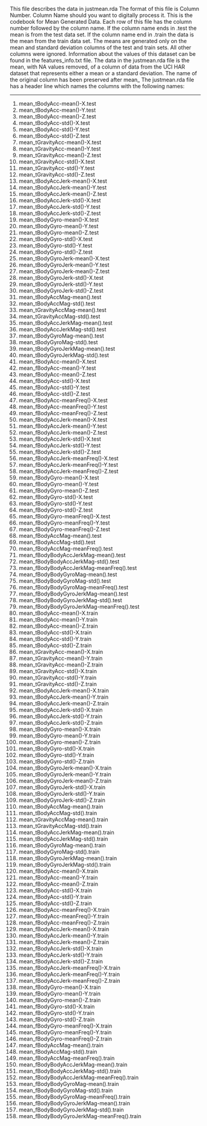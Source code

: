 This file describes the data in justmean.rda   The format of this file is
Column Number. Column Name should you want to digitally process it.  This is the codebook
for Mean Generated Data.  Each row of this file has the column number followed by the column name. 
If the column name ends in .test the mean is from the test data set.  If the column name end in 
.train  the data is the mean from the train data set. The means are generated only on the mean and 
standard deviation columns of the test and train sets.  All other columns were ignored.  Information 
about the values of this dataset can be found in the features_info.txt file. The data in the 
justmean.rda file is the mean, with NA values removed, of a column of data from the UCI HAR dataset 
that represents either a mean or a standard deviation.
The name of the original column has been preserved after mean_
The justmean.rda file has a header line which 
names the columns with the following names:
___

1. mean_tBodyAcc-mean()-X.test
2. mean_tBodyAcc-mean()-Y.test
3. mean_tBodyAcc-mean()-Z.test
4. mean_tBodyAcc-std()-X.test
5. mean_tBodyAcc-std()-Y.test
6. mean_tBodyAcc-std()-Z.test
7. mean_tGravityAcc-mean()-X.test
8. mean_tGravityAcc-mean()-Y.test
9. mean_tGravityAcc-mean()-Z.test
10. mean_tGravityAcc-std()-X.test
11. mean_tGravityAcc-std()-Y.test
12. mean_tGravityAcc-std()-Z.test
13. mean_tBodyAccJerk-mean()-X.test
14. mean_tBodyAccJerk-mean()-Y.test
15. mean_tBodyAccJerk-mean()-Z.test
16. mean_tBodyAccJerk-std()-X.test
17. mean_tBodyAccJerk-std()-Y.test
18. mean_tBodyAccJerk-std()-Z.test
19. mean_tBodyGyro-mean()-X.test
20. mean_tBodyGyro-mean()-Y.test
21. mean_tBodyGyro-mean()-Z.test
22. mean_tBodyGyro-std()-X.test
23. mean_tBodyGyro-std()-Y.test
24. mean_tBodyGyro-std()-Z.test
25. mean_tBodyGyroJerk-mean()-X.test
26. mean_tBodyGyroJerk-mean()-Y.test
27. mean_tBodyGyroJerk-mean()-Z.test
28. mean_tBodyGyroJerk-std()-X.test
29. mean_tBodyGyroJerk-std()-Y.test
30. mean_tBodyGyroJerk-std()-Z.test
31. mean_tBodyAccMag-mean().test
32. mean_tBodyAccMag-std().test
33. mean_tGravityAccMag-mean().test
34. mean_tGravityAccMag-std().test
35. mean_tBodyAccJerkMag-mean().test
36. mean_tBodyAccJerkMag-std().test
37. mean_tBodyGyroMag-mean().test
38. mean_tBodyGyroMag-std().test
39. mean_tBodyGyroJerkMag-mean().test
40. mean_tBodyGyroJerkMag-std().test
41. mean_fBodyAcc-mean()-X.test
42. mean_fBodyAcc-mean()-Y.test
43. mean_fBodyAcc-mean()-Z.test
44. mean_fBodyAcc-std()-X.test
45. mean_fBodyAcc-std()-Y.test
46. mean_fBodyAcc-std()-Z.test
47. mean_fBodyAcc-meanFreq()-X.test
48. mean_fBodyAcc-meanFreq()-Y.test
49. mean_fBodyAcc-meanFreq()-Z.test
50. mean_fBodyAccJerk-mean()-X.test
51. mean_fBodyAccJerk-mean()-Y.test
52. mean_fBodyAccJerk-mean()-Z.test
53. mean_fBodyAccJerk-std()-X.test
54. mean_fBodyAccJerk-std()-Y.test
55. mean_fBodyAccJerk-std()-Z.test
56. mean_fBodyAccJerk-meanFreq()-X.test
57. mean_fBodyAccJerk-meanFreq()-Y.test
58. mean_fBodyAccJerk-meanFreq()-Z.test
59. mean_fBodyGyro-mean()-X.test
60. mean_fBodyGyro-mean()-Y.test
61. mean_fBodyGyro-mean()-Z.test
62. mean_fBodyGyro-std()-X.test
63. mean_fBodyGyro-std()-Y.test
64. mean_fBodyGyro-std()-Z.test
65. mean_fBodyGyro-meanFreq()-X.test
66. mean_fBodyGyro-meanFreq()-Y.test
67. mean_fBodyGyro-meanFreq()-Z.test
68. mean_fBodyAccMag-mean().test
69. mean_fBodyAccMag-std().test
70. mean_fBodyAccMag-meanFreq().test
71. mean_fBodyBodyAccJerkMag-mean().test
72. mean_fBodyBodyAccJerkMag-std().test
73. mean_fBodyBodyAccJerkMag-meanFreq().test
74. mean_fBodyBodyGyroMag-mean().test
75. mean_fBodyBodyGyroMag-std().test
76. mean_fBodyBodyGyroMag-meanFreq().test
77. mean_fBodyBodyGyroJerkMag-mean().test
78. mean_fBodyBodyGyroJerkMag-std().test
79. mean_fBodyBodyGyroJerkMag-meanFreq().test
80. mean_tBodyAcc-mean()-X.train
81. mean_tBodyAcc-mean()-Y.train
82. mean_tBodyAcc-mean()-Z.train
83. mean_tBodyAcc-std()-X.train
84. mean_tBodyAcc-std()-Y.train
85. mean_tBodyAcc-std()-Z.train
86. mean_tGravityAcc-mean()-X.train
87. mean_tGravityAcc-mean()-Y.train
88. mean_tGravityAcc-mean()-Z.train
89. mean_tGravityAcc-std()-X.train
90. mean_tGravityAcc-std()-Y.train
91. mean_tGravityAcc-std()-Z.train
92. mean_tBodyAccJerk-mean()-X.train
93. mean_tBodyAccJerk-mean()-Y.train
94. mean_tBodyAccJerk-mean()-Z.train
95. mean_tBodyAccJerk-std()-X.train
96. mean_tBodyAccJerk-std()-Y.train
97. mean_tBodyAccJerk-std()-Z.train
98. mean_tBodyGyro-mean()-X.train
99. mean_tBodyGyro-mean()-Y.train
100. mean_tBodyGyro-mean()-Z.train
101. mean_tBodyGyro-std()-X.train
102. mean_tBodyGyro-std()-Y.train
103. mean_tBodyGyro-std()-Z.train
104. mean_tBodyGyroJerk-mean()-X.train
105. mean_tBodyGyroJerk-mean()-Y.train
106. mean_tBodyGyroJerk-mean()-Z.train
107. mean_tBodyGyroJerk-std()-X.train
108. mean_tBodyGyroJerk-std()-Y.train
109. mean_tBodyGyroJerk-std()-Z.train
110. mean_tBodyAccMag-mean().train
111. mean_tBodyAccMag-std().train
112. mean_tGravityAccMag-mean().train
113. mean_tGravityAccMag-std().train
114. mean_tBodyAccJerkMag-mean().train
115. mean_tBodyAccJerkMag-std().train
116. mean_tBodyGyroMag-mean().train
117. mean_tBodyGyroMag-std().train
118. mean_tBodyGyroJerkMag-mean().train
119. mean_tBodyGyroJerkMag-std().train
120. mean_fBodyAcc-mean()-X.train
121. mean_fBodyAcc-mean()-Y.train
122. mean_fBodyAcc-mean()-Z.train
123. mean_fBodyAcc-std()-X.train
124. mean_fBodyAcc-std()-Y.train
125. mean_fBodyAcc-std()-Z.train
126. mean_fBodyAcc-meanFreq()-X.train
127. mean_fBodyAcc-meanFreq()-Y.train
128. mean_fBodyAcc-meanFreq()-Z.train
129. mean_fBodyAccJerk-mean()-X.train
130. mean_fBodyAccJerk-mean()-Y.train
131. mean_fBodyAccJerk-mean()-Z.train
132. mean_fBodyAccJerk-std()-X.train
133. mean_fBodyAccJerk-std()-Y.train
134. mean_fBodyAccJerk-std()-Z.train
135. mean_fBodyAccJerk-meanFreq()-X.train
136. mean_fBodyAccJerk-meanFreq()-Y.train
137. mean_fBodyAccJerk-meanFreq()-Z.train
138. mean_fBodyGyro-mean()-X.train
139. mean_fBodyGyro-mean()-Y.train
140. mean_fBodyGyro-mean()-Z.train
141. mean_fBodyGyro-std()-X.train
142. mean_fBodyGyro-std()-Y.train
143. mean_fBodyGyro-std()-Z.train
144. mean_fBodyGyro-meanFreq()-X.train
145. mean_fBodyGyro-meanFreq()-Y.train
146. mean_fBodyGyro-meanFreq()-Z.train
147. mean_fBodyAccMag-mean().train
148. mean_fBodyAccMag-std().train
149. mean_fBodyAccMag-meanFreq().train
150. mean_fBodyBodyAccJerkMag-mean().train
151. mean_fBodyBodyAccJerkMag-std().train
152. mean_fBodyBodyAccJerkMag-meanFreq().train
153. mean_fBodyBodyGyroMag-mean().train
154. mean_fBodyBodyGyroMag-std().train
155. mean_fBodyBodyGyroMag-meanFreq().train
156. mean_fBodyBodyGyroJerkMag-mean().train
157. mean_fBodyBodyGyroJerkMag-std().train
158. mean_fBodyBodyGyroJerkMag-meanFreq().train
